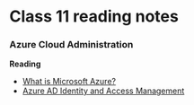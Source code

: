 # Class 11 reading notes

### Azure Cloud Administration

**Reading**
* [What is Microsoft Azure?](https://www.howtogeek.com/337961/what-is-microsoft-azure/)
* [Azure AD Identity and Access Management](https://docs.microsoft.com/en-us/azure/architecture/framework/security/identity)

